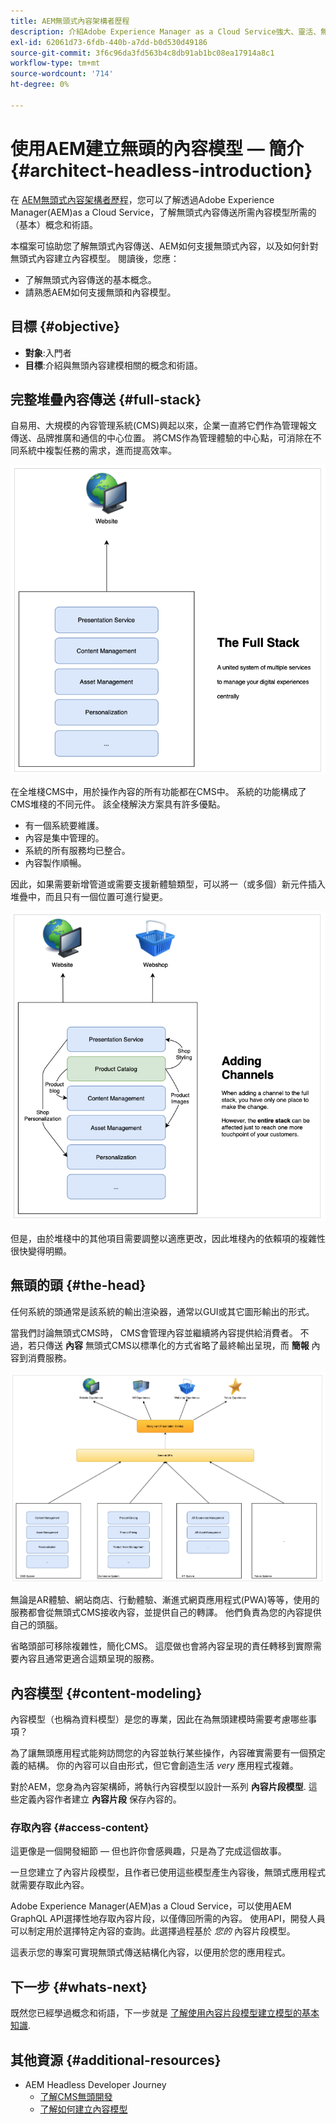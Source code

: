 ```yaml
---
title: AEM無頭式內容架構者歷程
description: 介紹Adobe Experience Manager as a Cloud Service強大、靈活、無頭的功能，以及如何為專案建立內容模型。
exl-id: 62061d73-6fdb-440b-a7dd-b0d530d49186
source-git-commit: 3f6c96da3fd563b4c8db91ab1bc08ea17914a8c1
workflow-type: tm+mt
source-wordcount: '714'
ht-degree: 0%

---
```


# 使用AEM建立無頭的內容模型 — 簡介 {#architect-headless-introduction}

在 [AEM無頭式內容架構者歷程](overview.md)，您可以了解透過Adobe Experience Manager(AEM)as a Cloud Service，了解無頭式內容傳送所需內容模型所需的（基本）概念和術語。

本檔案可協助您了解無頭式內容傳送、AEM如何支援無頭式內容，以及如何針對無頭式內容建立內容模型。 閱讀後，您應：

* 了解無頭式內容傳送的基本概念。
* 請熟悉AEM如何支援無頭和內容模型。

## 目標 {#objective}

* **對象**:入門者
* **目標**:介紹與無頭內容建模相關的概念和術語。

## 完整堆疊內容傳送 {#full-stack}

自易用、大規模的內容管理系統(CMS)興起以來，企業一直將它們作為管理報文傳送、品牌推廣和通信的中心位置。 將CMS作為管理體驗的中心點，可消除在不同系統中複製任務的需求，進而提高效率。

![傳統的全堆棧CMS。](/help/journey-headless/developer/assets/full-stack.png)

在全堆棧CMS中，用於操作內容的所有功能都在CMS中。 系統的功能構成了CMS堆棧的不同元件。 該全棧解決方案具有許多優點。

* 有一個系統要維護。
* 內容是集中管理的。
* 系統的所有服務均已整合。
* 內容製作順暢。

因此，如果需要新增管道或需要支援新體驗類型，可以將一（或多個）新元件插入堆疊中，而且只有一個位置可進行變更。

![將新通道新增至堆疊](/help/journey-headless/developer/assets/adding-channel.png)

但是，由於堆棧中的其他項目需要調整以適應更改，因此堆棧內的依賴項的複雜性很快變得明顯。

## 無頭的頭 {#the-head}

任何系統的頭通常是該系統的輸出渲染器，通常以GUI或其它圖形輸出的形式。

當我們討論無頭式CMS時， CMS會管理內容並繼續將內容提供給消費者。 不過，若只傳送 **內容** 無頭式CMS以標準化的方式省略了最終輸出呈現，而 **簡報** 內容到消費服務。

![無頭式CMS](/help/journey-headless/developer/assets/headless-cms.png)

無論是AR體驗、網站商店、行動體驗、漸進式網頁應用程式(PWA)等等，使用的服務都會從無頭式CMS接收內容，並提供自己的轉譯。 他們負責為您的內容提供自己的頭腦。

省略頭部可移除複雜性，簡化CMS。 這麼做也會將內容呈現的責任轉移到實際需要內容且通常更適合這類呈現的服務。

## 內容模型 {#content-modeling}

內容模型（也稱為資料模型）是您的專業，因此在為無頭建模時需要考慮哪些事項？

為了讓無頭應用程式能夠訪問您的內容並執行某些操作，內容確實需要有一個預定義的結構。 你的內容可以自由形式，但它會創造生活 *very* 應用程式複雜。

對於AEM，您身為內容架構師，將執行內容模型以設計一系列 **內容片段模型**. 這些定義內容作者建立 **內容片段** 保存內容的。

### 存取內容 {#access-content}

這更像是一個開發細節 — 但也許你會感興趣，只是為了完成這個故事。

一旦您建立了內容片段模型，且作者已使用這些模型產生內容後，無頭式應用程式就需要存取此內容。

Adobe Experience Manager(AEM)as a Cloud Service，可以使用AEM GraphQL API選擇性地存取內容片段，以僅傳回所需的內容。 使用API，開發人員可以制定用於選擇特定內容的查詢。此選擇過程基於 *您的* 內容片段模型。

這表示您的專案可實現無頭式傳送結構化內容，以便用於您的應用程式。

## 下一步 {#whats-next}

既然您已經學過概念和術語，下一步就是 [了解使用內容片段模型建立模型的基本知識](basics.md).

## 其他資源 {#additional-resources}

* AEM Headless Developer Journey
   * [了解CMS無頭開發](/help/journey-headless/developer/learn-about.md)
   * [了解如何建立內容模型](/help/journey-headless/developer/model-your-content.md)
